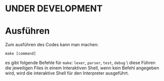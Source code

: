 # UNDER DEVELOPMENT

# Ausführen

Zum ausführen des Codes kann man machen:

```
make [command]
```

es gibt folgende Befehle für `make`: `lexer`, `parser`, `test`, `debug` \\
diese Führen die jeweiligen Files in einem Interaktiven Shell, wenn kein Befehl
angegeben wird, wird die interaktive Shell für den Interpreter ausgeführt.

